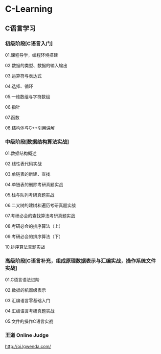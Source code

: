 # C-Learning
## C语言学习
### 初级阶段[C语言入门]

01.课程导学，编程环境搭建

02.数据的类型、数据的输入输出

03.运算符与表达式

04.选择、循环

05.一维数组与字符数组

06.指针

07.函数

08.结构体与C++引用讲解

### 中级阶段[数据结构算法实战]

01.数据结构概述

02.线性表代码实战

03.单链表的新建、查找

04.单链表的删除考研真题实战

05.栈与队列考研真题实战

06.二叉树的建树和遍历考研真题实战

07.考研必会的查找算法考研真题实战

08.考研必会的排序算法（上）

09.考研必会的排序算法（下）

10.排序算法真题实战

### 高级阶段[C语言补充，组成原理数据表示与汇编实战，操作系统文件实战]

01.C语言语法进阶

02.数据的机器级表示

03.汇编语言零基础入门

04.汇编语言考研真题实战

05.文件的操作C语言实战

### 王道 Online Judge

http://oj.lgwenda.com/